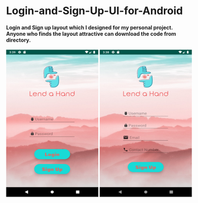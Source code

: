 # Login-and-Sign-Up-UI-for-Android

#### Login and Sign up layout which I designed for my personal project. Anyone who finds the layout attractive can download the code from directory.
<div>
<img src="login.png" alt="alt text" width="250px" height="400px"> 
<img src="signup.png" alt="alt text" width="250px" height="400px">
</div>
